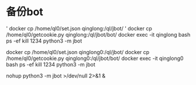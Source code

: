 # 备份bot

'
docker cp /home/ql0/set.json qinglong:/ql/jbot/
'
docker cp /home/ql0/getcookie.py qinglong:/ql/jbot/bot/
docker exec -it qinglong bash
ps -ef
kill 1234
python3 -m jbot

docker cp /home/ql0/set.json qinglong0:/ql/jbot/
docker cp /home/ql0/getcookie.py qinglong0:/ql/jbot/bot/
docker exec -it qinglong0 bash
ps -ef
kill 1234
python3 -m jbot

nohup python3 -m jbot >/dev/null 2>&1 &
